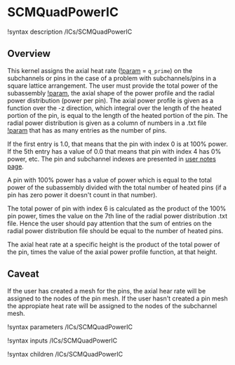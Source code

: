 # SCMQuadPowerIC

!syntax description /ICs/SCMQuadPowerIC

## Overview

<!-- -->

This kernel assigns the axial heat rate ([!param](/ICs/SCMQuadPowerIC/variable) = `q_prime`) on the subchannels or pins in the case of a problem with subchannels/pins in a
square lattice arrangement. The user must provide the  total power of the subassembly [!param](/ICs/SCMQuadPowerIC/power), the axial shape of the power profile and the radial
power distribution (power per pin). The axial power profile is given as a function over the -z direction, which integral over the length of the heated portion of the pin, is equal
to the length of the heated portion of the pin. The radial power distribution is given as a column of numbers in a .txt file [!param](/ICs/SCMQuadPowerIC/filename) that has as many entries as the number of pins.

If the first entry is 1.0, that means that the pin with index 0 is at 100% power. If the 5th entry has a value of 0.0 that means that pin with index 4 has 0% power, etc.
The pin and subchannel indexes are presented in [user notes page](user_notes.md).

A pin with 100% power has a value of power which is equal to the total power of the subassembly divided with the total number of heated pins (if a pin has zero power it doesn't count in that number).

The total power of pin with index 6 is calculated as the product of the 100% pin power, times the value on the 7th line of the radial power distribution .txt file. Hence the user
should pay attention that the sum of entries on the radial power distribution file should be equal to the number of heated pins.

The axial heat rate at a specific height is the product of the total power of the pin, times the value of the axial power profile function, at that height.

## Caveat

<!-- -->

If the user has created a mesh for the pins, the axial hear rate will be assigned to the nodes of the pin mesh. If the user hasn't created a pin mesh the appropiate heat rate will be assigned to
the nodes of the subchannel mesh.

!syntax parameters /ICs/SCMQuadPowerIC

!syntax inputs /ICs/SCMQuadPowerIC

!syntax children /ICs/SCMQuadPowerIC
